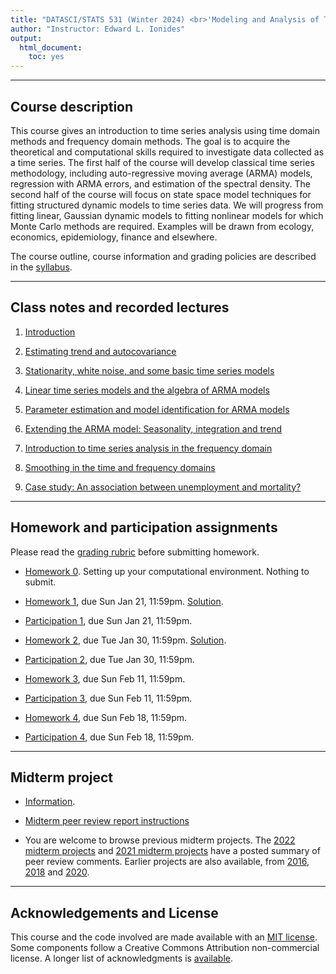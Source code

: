 ```yaml
---
title: "DATASCI/STATS 531 (Winter 2024) <br>'Modeling and Analysis of Time Series Data'"
author: "Instructor: Edward L. Ionides"
output:
  html_document:
    toc: yes
---
```


------

## Course description

This course gives an introduction to time series analysis using time domain methods and frequency domain methods. 
The goal is to acquire the theoretical and computational skills required to investigate data collected as a time series. 
The first half of the course will develop classical time series methodology, including auto-regressive moving average (ARMA) models, regression with ARMA errors, and estimation of the spectral density.
The second half of the course will focus on state space model techniques for fitting structured dynamic models to time series data. 
We will progress from fitting linear, Gaussian dynamic models to fitting nonlinear models for which Monte Carlo methods are required.
Examples will be drawn from ecology, economics, epidemiology, finance and elsewhere.

The course outline, course information and grading policies are described in the [syllabus](syllabus.html).

--------------

## Class notes and recorded lectures

1. [Introduction](01/index.html)

2. [Estimating trend and autocovariance](02/index.html)

3. [Stationarity, white noise, and some basic time series models](03/index.html)

4. [Linear time series models and the algebra of ARMA models](04/index.html)

5. [Parameter estimation and model identification for ARMA models](05/index.html)

6. [Extending the ARMA model: Seasonality, integration and trend](06/index.html)

7. [Introduction to time series analysis in the frequency domain](07/index.html)

8. [Smoothing in the time and frequency domains](08/index.html)

9. [Case study: An association between unemployment and mortality?](09/index.html)

<!--

10. [Introduction to partially observed Markov process models](10/index.html)

11. [Introduction to simulation-based inference for epidemiological dynamics via the pomp R package](11/index.html)

12. [Simulation of stochastic dynamic models](12/index.html)

13. [Likelihood for POMP models: Theory and practice](13/index.html)

14. [Likelihood maximization for POMP models](14/index.html)

15. [A case study of polio including covariates, seasonality & over-dispersion](15/index.html)

16. [A case study of financial volatility and a POMP model with observations driving latent dynamics](16/index.html)

17. [A case study of measles: Dynamics revealed in long time series](17/index.html)

There are further POMP case studies, in a similar style, on [Ebola modeling](https://kingaa.github.io/sbied/ebola/index.html), [measles transmission](https://kingaa.github.io/sbied/measles/index.html), and [dynamic variation in the rate of human sexual contacts](https://kingaa.github.io/sbied/contacts/index.html).

-->

--------

## Homework and participation assignments

Please read the [grading rubric](rubric_homework.html) before submitting homework.

* [Homework 0](hw00/hw00.html). Setting up your computational environment. Nothing to submit.


* [Homework 1](hw01/hw01.html), due Sun Jan 21, 11:59pm. 
[Solution](hw01/sol01.html).

* [Participation 1](participation/participation1.html), due Sun Jan 21, 11:59pm.



* [Homework 2](hw02/hw02.html), due Tue Jan 30, 11:59pm.
[Solution](hw02/sol02.html).

* [Participation 2](participation/participation2.html), due Tue Jan 30, 11:59pm.

* [Homework 3](hw03/hw03.html), due Sun Feb 11, 11:59pm.

<!--
[Solution](hw03/sol03.html).
-->

* [Participation 3](participation/participation3.html), due Sun Feb 11, 11:59pm.

* [Homework 4](hw04/hw04.html), due Sun Feb 18, 11:59pm.

<!--
[Solution](hw04/sol04.html).
-->

* [Participation 4](participation/participation4.html), due Sun Feb 18, 11:59pm.

<!--
* [Homework 5](hw05/hw05.html), due Mon Mar 14, 11:59pm.
[Solution](hw05/sol05.html).

* [Participation 5](participation/participation5.html), due Mon Mar 21, 11:59pm.

* [Homework 6](hw06/hw06.html), due Mon Mar 21, 11:59pm. 
[Solution](hw06/sol06.html).


* [Homework 7](hw07/hw07.html), due Mon Mar 28, 11:59pm.
[Solution](hw07/sol07.html).

* [Participation 6](participation/participation6.html), due Mon Apr 4, 11:59pm.

* [Homework 8](hw08/hw08.pdf), due Mon Apr 4, 11:59pm.
[Solution](hw08/sol08.pdf).

* [Participation 7](participation/participation7.html), due Mon Apr 18, 11:59pm.

* There is no assigned homework for the last two weeks of the semester. You should work on your final project. The remaining lectures contain material that will be useful for your final projects.

-->



-------------------

## Midterm project

* [Information](midterm_project/midterm_project_info.html).

* [Midterm peer review report instructions](midterm_project/midterm_review.html)

<!--
* [2024 midterm projects](midterm_project/index.html)
-->

* You are welcome to browse previous midterm projects. The [2022 midterm projects](http://ionides.github.io/531w22/midterm_project/) and  [2021 midterm projects](http://ionides.github.io/531w21/midterm_project/) have a posted summary of peer review comments. Earlier projects are also available, from [2016](http://ionides.github.io/531w16/midterm_project/), [2018](http://ionides.github.io/531w18/midterm_project/) and [2020](http://ionides.github.io/531w20/midterm_project/).


-------------

<!--

## Final project


* [Information](final_project/final_project_info.html)

* [Final review report instructions](final_project/final_review.html)

* [2024 final projects](final_project/index.html)

* You're welcome to browse previous final projects. The [2021 final projects](http://ionides.github.io/531w21/final_project/) have a posted summary of peer review comments. Earlier projects from [2016](http://ionides.github.io/531w16/final_project/), [2018](http://ionides.github.io/531w18/final_project/), [2020](http://ionides.github.io/531w20/final_project/) may also be useful.

If building on old source code, note that there are some differences between versions of the software package **pomp**. The [**pomp** version 2 upgrade guide](https://kingaa.github.io/pomp/vignettes/upgrade_guide.html) can be helpful. The changes from **pomp 2.0** to the current **pomp 4.x** are smaller.

--------
-->

<!--

## Using the Great Lakes cluster

* Great Lakes access will be set up after the midterm project and used for the second half of the course.

* [Introductory notes](greatlakes/index.html) for using our class account on the greatlakes cluster. This is optional but may be helpful for your final project.

* If you are already familiar with using R on Great Lakes, all you need to know is the class account: ```stats531w24_class```.

* You are expected to use our class account only for computations related to DATASCI/STATS 531.

* Please share knowledge about cluster computing between group members, and/or on piazza, to help everyone who wants to learn these skills.

* Cluster-related questions can also be emailed to hpc-support@umich.edu.

---------
-->

## Acknowledgements and License

This course and the code involved are made available with an [MIT license](LICENSE).
Some components follow a Creative Commons Attribution non-commercial license.
A longer list of acknowledgments is [available](acknowledge.html).
